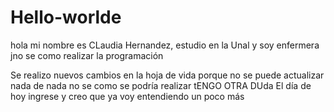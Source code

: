 # Hello-worlde
hola mi nombre es CLaudia Hernandez, estudio en la Unal y soy enfermera
jno se como realizar la programación


Se realizo nuevos cambios en la hoja de vida porque no se puede actualizar nada de nada
no se como se podría realizar
tENGO OTRA DUda
El día de hoy ingrese y creo que ya voy entendiendo un poco más 
